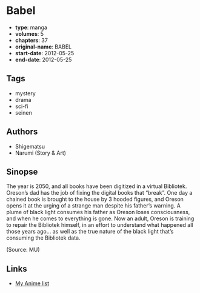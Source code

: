 # Babel

-   **type**: manga
-   **volumes**: 5
-   **chapters**: 37
-   **original-name**: BABEL
-   **start-date**: 2012-05-25
-   **end-date**: 2012-05-25

## Tags

-   mystery
-   drama
-   sci-fi
-   seinen

## Authors

-   Shigematsu
-   Narumi (Story & Art)

## Sinopse

The year is 2050, and all books have been digitized in a virtual Bibliotek. Oreson’s dad has the job of fixing the digital books that “break”. One day a chained book is brought to the house by 3 hooded figures, and Oreson opens it at the urging of a strange man despite his father’s warning. A plume of black light consumes his father as Oreson loses consciousness, and when he comes to everything is gone. Now an adult, Oreson is training to repair the Bibliotek himself, in an effort to understand what happened all those years ago... as well as the true nature of the black light that’s consuming the Bibliotek data.

(Source: MU)

## Links

-   [My Anime list](https://myanimelist.net/manga/124410/Babel)
